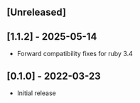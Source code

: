 ## [Unreleased]

## [1.1.2] - 2025-05-14

- Forward compatibility fixes for ruby 3.4

## [0.1.0] - 2022-03-23

- Initial release

